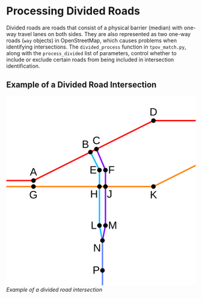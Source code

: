 # Processing Divided Roads

Divided roads are roads that consist of a physical barrier (median) with one-way travel lanes on both sides. They are also represented as two one-way roads (`way` objects) in OpenStreetMap, which causes problems when identifying intersections. The `divided_process` function in `tpov_match.py`, along with the `process_divided` list of parameters, control whether to include or exclude certain roads from being included in intersection identification.

## Example of a Divided Road Intersection

![Example of a divided road intersection](../../media/divided_diagram.png)
*Example of a divided road intersection*